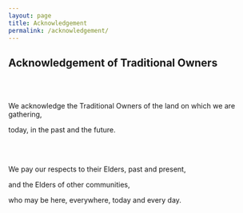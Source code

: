```yaml
---
layout: page
title: Acknowledgement
permalink: /acknowledgement/
---
```

<h2>Acknowledgement of Traditional Owners</h2>

<br></br>

<p>We acknowledge the Traditional Owners of the land on which we are gathering,</p>

<p>today, in the past and the future.</p>

<br></br>

<p>We pay our respects to their Elders, past and present,</P>

<p>and the Elders of other communities,</p>

<p>who may be here, everywhere, today and every day.</p>
